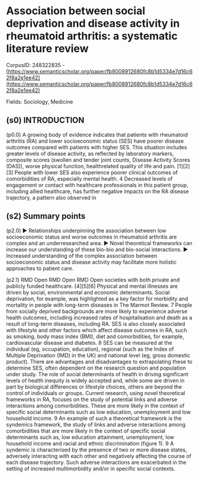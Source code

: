 # Association between social deprivation and disease activity in rheumatoid arthritis: a systematic literature review

CorpusID: 248322835 - [https://www.semanticscholar.org/paper/fb8008912680fc8b1d5334e7d16c62f8a2e1ee42](https://www.semanticscholar.org/paper/fb8008912680fc8b1d5334e7d16c62f8a2e1ee42)

Fields: Sociology, Medicine

## (s0) INTRODUCTION
(p0.0) A growing body of evidence indicates that patients with rheumatoid arthritis (RA) and lower socioeconomic status (SES) have poorer disease outcomes compared with patients with higher SES. This situation includes greater levels of disease activity, as reflected by laboratory markers, composite scores (swollen and tender joint counts, Disease Activity Scores (DAS)), worse physical function, healthrelated quality of life and pain. [1][2][3] People with lower SES also experience poorer clinical outcomes of comorbidities of RA, especially mental health. 4 Decreased levels of engagement or contact with healthcare professionals in this patient group, including allied healthcare, has further negative impacts on the RA disease trajectory, a pattern also observed in
## (s2) Summary points
(p2.0) ► Relationships underpinning the association between low socioeconomic status and worse outcomes in rheumatoid arthritis are complex and an underresearched area. ► Novel theoretical frameworks can increase our understanding of these bio-bio and bio-social interactions. ► Increased understanding of the complex association between socioeconomic status and disease activity may facilitate more holistic approaches to patient care.

(p2.1) RMD Open RMD Open RMD Open societies with both private and publicly funded healthcare. [4][5][6] Physical and mental illnesses are driven by social, environmental and economic determinants. Social deprivation, for example, was highlighted as a key factor for morbidity and mortality in people with long-term diseases in The Marmot Review. 7 People from socially deprived backgrounds are more likely to experience adverse health outcomes, including increased rates of hospitalisation and death as a result of long-term diseases, including RA. SES is also closely associated with lifestyle and other factors which affect disease outcomes in RA, such as smoking, body mass index (BMI), diet and comorbidities, for example, cardiovascular disease and diabetes. 8 SES can be measured at the individual (eg, occupation, education), regional (such as the Index of Multiple Deprivation (IMD) in the UK) and national level (eg, gross domestic product). There are advantages and disadvantages to extrapolating these to determine SES, often dependent on the research question and population under study. The role of social determinants of health in driving significant levels of health inequity is widely accepted and, while some are driven in part by biological differences or lifestyle choices, others are beyond the control of individuals or groups. Current research, using novel theoretical frameworks in RA, focuses on the study of potential links and adverse interactions among comorbidities. These are more likely in the context of specific social determinants such as low education, unemployment and low household income. 9 An example of such a theoretical framework is the syndemics framework, the study of links and adverse interactions among comorbidities that are more likely in the context of specific social determinants such as, low education attainment, unemployment, low household income and racial and ethnic discrimination (figure 1). 9 A syndemic is characterised by the presence of two or more disease states, adversely interacting with each other and negatively affecting the course of each disease trajectory. Such adverse interactions are exacerbated in the setting of increased multimorbidity and/or in specific social contexts.
